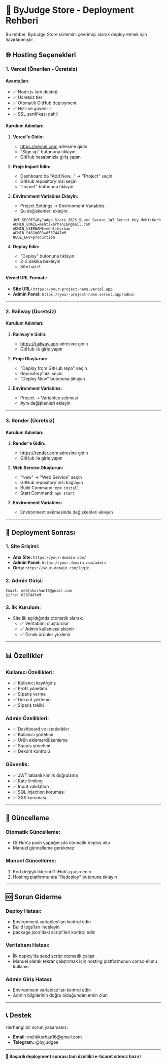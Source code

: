 # 🚀 ByJudge Store - Deployment Rehberi

Bu rehber, ByJudge Store sistemini çevrimiçi olarak deploy etmek için hazırlanmıştır.

## 🌐 **Hosting Seçenekleri**

### **1. Vercel (Önerilen - Ücretsiz)**

#### **Avantajları:**
- ✅ Node.js tam desteği
- ✅ Ücretsiz tier
- ✅ Otomatik GitHub deployment
- ✅ Hızlı ve güvenilir
- ✅ SSL sertifikası dahil

#### **Kurulum Adımları:**

1. **Vercel'e Gidin:**
   - https://vercel.com adresine gidin
   - "Sign up" butonuna tıklayın
   - GitHub hesabınızla giriş yapın

2. **Proje Import Edin:**
   - Dashboard'da "Add New..." → "Project" seçin
   - GitHub repository'nizi seçin
   - "Import" butonuna tıklayın

3. **Environment Variables Ekleyin:**
   - Project Settings → Environment Variables
   - Şu değişkenleri ekleyin:
   ```
   JWT_SECRET=ByJudge_Store_2025_Super_Secure_JWT_Secret_Key_MehtiKorhan_Admin_System
   ADMIN_EMAIL=mehtikorhan16@gmail.com
   ADMIN_USERNAME=mehtikorhan
   ADMIN_PASSWORD=0537447mM
   NODE_ENV=production
   ```

4. **Deploy Edin:**
   - "Deploy" butonuna tıklayın
   - 2-3 dakika bekleyin
   - Site hazır!

#### **Vercel URL Formatı:**
- **Site URL:** `https://your-project-name.vercel.app`
- **Admin Panel:** `https://your-project-name.vercel.app/admin`

---

### **2. Railway (Ücretsiz)**

#### **Kurulum Adımları:**

1. **Railway'e Gidin:**
   - https://railway.app adresine gidin
   - GitHub ile giriş yapın

2. **Proje Oluşturun:**
   - "Deploy from GitHub repo" seçin
   - Repository'nizi seçin
   - "Deploy Now" butonuna tıklayın

3. **Environment Variables:**
   - Project → Variables sekmesi
   - Aynı değişkenleri ekleyin

---

### **3. Render (Ücretsiz)**

#### **Kurulum Adımları:**

1. **Render'e Gidin:**
   - https://render.com adresine gidin
   - GitHub ile giriş yapın

2. **Web Service Oluşturun:**
   - "New" → "Web Service" seçin
   - GitHub repository'nizi bağlayın
   - Build Command: `npm install`
   - Start Command: `npm start`

3. **Environment Variables:**
   - Environment sekmesinde değişkenleri ekleyin

---

## 🔧 **Deployment Sonrası**

### **1. Site Erişimi:**
- **Ana Site:** `https://your-domain.com/`
- **Admin Panel:** `https://your-domain.com/admin`
- **Giriş:** `https://your-domain.com/login`

### **2. Admin Girişi:**
```
Email: mehtikorhan16@gmail.com
Şifre: 0537447mM
```

### **3. İlk Kurulum:**
- Site ilk açıldığında otomatik olarak:
  - ✅ Veritabanı oluşturulur
  - ✅ Admin kullanıcısı eklenir
  - ✅ Örnek ürünler yüklenir

---

## 📊 **Özellikler**

### **Kullanıcı Özellikleri:**
- ✅ Kullanıcı kayıt/giriş
- ✅ Profil yönetimi
- ✅ Sipariş verme
- ✅ Dekont yükleme
- ✅ Sipariş takibi

### **Admin Özellikleri:**
- ✅ Dashboard ve istatistikler
- ✅ Kullanıcı yönetimi
- ✅ Ürün ekleme/düzenleme
- ✅ Sipariş yönetimi
- ✅ Dekont kontrolü

### **Güvenlik:**
- ✅ JWT tabanlı kimlik doğrulama
- ✅ Rate limiting
- ✅ Input validation
- ✅ SQL injection koruması
- ✅ XSS koruması

---

## 🔄 **Güncelleme**

### **Otomatik Güncelleme:**
- GitHub'a push yaptığınızda otomatik deploy olur
- Manuel güncelleme gerekmez

### **Manuel Güncelleme:**
1. Kod değişikliklerini GitHub'a push edin
2. Hosting platformunda "Redeploy" butonuna tıklayın

---

## 🆘 **Sorun Giderme**

### **Deploy Hatası:**
- Environment variables'ları kontrol edin
- Build logs'ları inceleyin
- package.json'daki script'leri kontrol edin

### **Veritabanı Hatası:**
- İlk deploy'da seed script otomatik çalışır
- Manuel olarak tekrar çalıştırmak için hosting platformunun console'unu kullanın

### **Admin Giriş Hatası:**
- Environment variables'ları kontrol edin
- Admin bilgilerinin doğru olduğundan emin olun

---

## 📞 **Destek**

Herhangi bir sorun yaşarsanız:
- **Email:** mehtikorhan16@gmail.com
- **Telegram:** @byjudgee

---

**🎉 Başarılı deployment sonrası tam özellikli e-ticaret siteniz hazır!**
